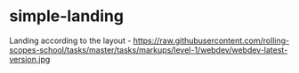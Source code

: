 # simple-landing
Landing according to the layout - https://raw.githubusercontent.com/rolling-scopes-school/tasks/master/tasks/markups/level-1/webdev/webdev-latest-version.jpg
